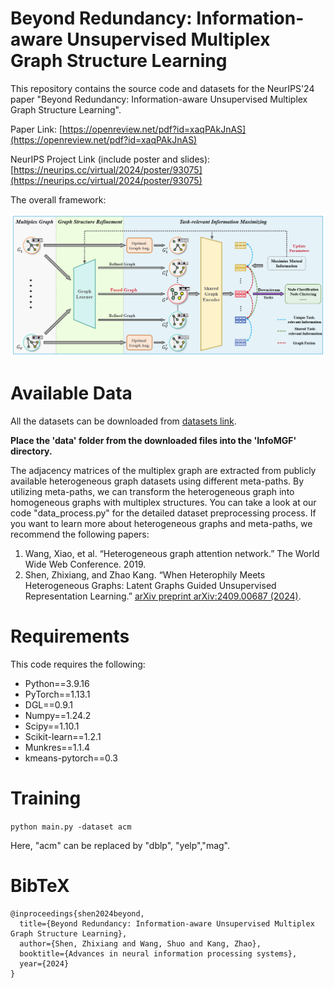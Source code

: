 # Beyond Redundancy: Information-aware Unsupervised Multiplex Graph Structure Learning

This repository contains the source code and datasets for the NeurIPS'24 paper "Beyond Redundancy: Information-aware Unsupervised Multiplex Graph Structure Learning".

Paper Link: [https://openreview.net/pdf?id=xaqPAkJnAS](https://openreview.net/pdf?id=xaqPAkJnAS)

NeurIPS Project Link (include poster and slides): [https://neurips.cc/virtual/2024/poster/93075](https://neurips.cc/virtual/2024/poster/93075)

The overall framework:

![InfoMGF Fig](https://github.com/zxlearningdeep/InfoMGF/blob/main/framework.png)

# Available Data

All the datasets can be downloaded from [datasets link](https://drive.google.com/file/d/1WU8j5YbwNr-cD-UQEfqX8nRDW0maDbWR/view?usp=sharing).

**Place the 'data' folder from the downloaded files into the 'InfoMGF' directory.**

The adjacency matrices of the multiplex graph are extracted from publicly available heterogeneous graph datasets using different meta-paths. By utilizing meta-paths, we can transform the heterogeneous graph into homogeneous graphs with multiplex structures. You can take a look at our code "data_process.py" for the detailed dataset preprocessing process. If you want to learn more about heterogeneous graphs and meta-paths, we recommend the following papers:

1. Wang, Xiao, et al. “Heterogeneous graph attention network.” The World Wide Web Conference. 2019.
2. Shen, Zhixiang, and Zhao Kang. “When Heterophily Meets Heterogeneous Graphs: Latent Graphs Guided Unsupervised Representation Learning.” [arXiv preprint arXiv:2409.00687 (2024)](https://arxiv.org/abs/2409.00687).

# Requirements

This code requires the following:

* Python==3.9.16
* PyTorch==1.13.1
* DGL==0.9.1
* Numpy==1.24.2
* Scipy==1.10.1
* Scikit-learn==1.2.1
* Munkres==1.1.4
* kmeans-pytorch==0.3 

# Training

`python main.py -dataset acm` 

Here, "acm" can be replaced by "dblp", "yelp","mag".


# BibTeX

```
@inproceedings{shen2024beyond,
  title={Beyond Redundancy: Information-aware Unsupervised Multiplex Graph Structure Learning},
  author={Shen, Zhixiang and Wang, Shuo and Kang, Zhao},
  booktitle={Advances in neural information processing systems},
  year={2024}
}

```
